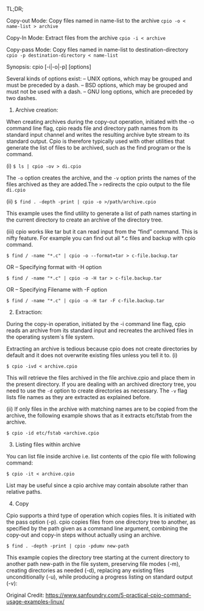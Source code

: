 TL;DR;

Copy-out Mode: Copy files named in name-list to the archive
`cpio -o < name-list > archive`   

Copy-In Mode: Extract files from the archive
`cpio -i < archive`
    
Copy-pass Mode: Copy files named in name-list to destination-directory
`cpio -p destination-directory < name-list`

Synopsis:
cpio [-i|-o|-p] [options]

Several kinds of options exist:
– UNIX options, which may be grouped and must be preceded by a dash.
– BSD options, which may be grouped and must not be used with a dash.
– GNU long options, which are preceded by two dashes.

1. Archive creation:

When creating archives during the copy-out operation, initiated with the -o command line flag, cpio reads file and directory path names from its standard input channel and writes the resulting archive byte stream to its standard output. Cpio is therefore typically used with other utilities that generate the list of files to be archived, such as the find program or the ls command.

(i) `$ ls | cpio -ov > di.cpio`

The `-o` option creates the archive, and the `-v` option prints the names of the files archived as they are added.The `>` redirects the cpio output to the file `di.cpio`

(ii) `$ find . -depth -print | cpio -o >/path/archive.cpio`

This example uses the find utility to generate a list of path names starting in the current directory to create an archive of the directory tree.

(iii) cpio works like tar but it can read input from the “find” command. This is nifty feature. For example you can find out all *.c files and backup with cpio command.

`$ find / -name "*.c" | cpio -o --format=tar > c-file.backup.tar`

OR – Specifying format with -H option

`$ find / -name "*.c" | cpio -o -H tar > c-file.backup.tar`

OR – Specifying Filename with -F option

`$ find / -name "*.c" | cpio -o -H tar -F c-file.backup.tar`

2. Extraction:

During the copy-in operation, initiated by the -i command line flag, cpio reads an archive from its standard input and recreates the archived files in the operating system`s file system.

Extracting an archive is tedious because cpio does not create directories by default and it does not overwrite existing files unless you tell it to.
(i)

`$ cpio -ivd < archive.cpio`

This will retrieve the files archived in the file archive.cpio and place them in the present directory.
If you are dealing with an archived directory tree, you need to use the `-d` option to create directories as necessary. The `-v` flag lists file names as they are extracted as explained before.

(ii) If only files in the archive with matching names are to be copied from the archive, the following example shows that as it extracts etc/fstab from the archive.

`$ cpio -id etc/fstab <archive.cpio`

3. Listing files within archive

You can list file inside archive i.e. list contents of the cpio file with following command:

`$ cpio -it < archive.cpio`

List may be useful since a cpio archive may contain absolute rather than relative paths.

4. Copy

Cpio supports a third type of operation which copies files. It is initiated with the pass option (-p). cpio copies files from one directory tree to another, as specified by the path given as a command line argument, combining the copy-out and copy-in steps without actually using an archive.

`$ find . -depth -print | cpio -pdumv new-path`

This example copies the directory tree starting at the current directory to another path new-path in the file system, preserving file modes (-m), creating directories as needed (-d), replacing any existing files unconditionally (-u), while producing a progress listing on standard output (-v):

Original Credit: https://www.sanfoundry.com/5-practical-cpio-command-usage-examples-linux/
